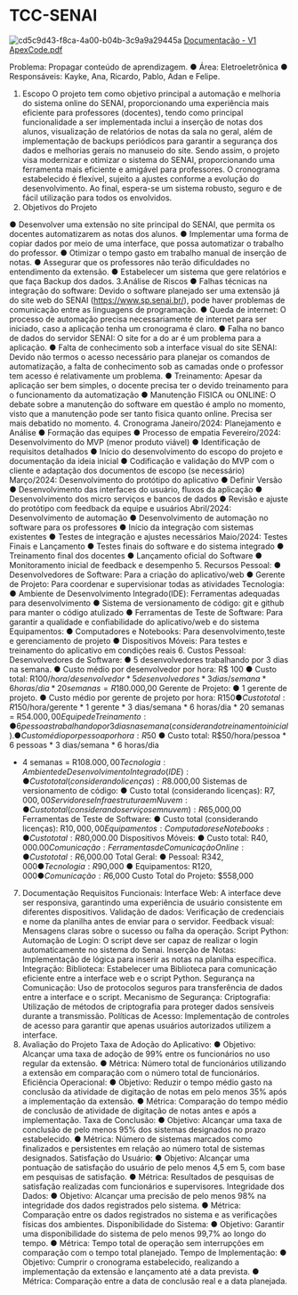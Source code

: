 # TCC-SENAI
![cd5c9d43-f8ca-4a00-b04b-3c9a9a29445a](https://github.com/adancard/TCC-SENAI/assets/140460362/02de6a5a-0ef8-4abb-83cf-fad55b96aa82)
[Documentação - V1 ApexCode.pdf](https://github.com/adancard/TCC-SENAI/files/14166409/Documentacao.-.V1.ApexCode.pdf)

Problema: Propagar conteúdo de
aprendizagem.
● Área: Eletroeletrônica
● Responsáveis: Kayke, Ana, Ricardo, Pablo, Adan e Felipe.
1. Escopo
O projeto tem como objetivo principal a automação e melhoria do sistema online do SENAI,
proporcionando uma experiência mais eficiente para professores (docentes), tendo como
principal funcionalidade a ser implementada inclui a inserção de notas dos alunos, visualização
de relatórios de notas da sala no geral, além de implementação de backups periódicos para
garantir a segurança dos dados e melhorias gerais no manuseio do site. Sendo assim, o projeto
visa modernizar e otimizar o sistema do SENAI, proporcionando uma ferramenta mais eficiente
e amigável para professores. O cronograma estabelecido é flexível, sujeito a ajustes conforme a
evolução do desenvolvimento. Ao final, espera-se um sistema robusto, seguro e de fácil
utilização para todos os envolvidos.
2. Objetivos do Projeto

● Desenvolver uma extensão no site principal do SENAI, que permita os docentes
automatizarem as notas dos alunos.
● Implementar uma forma de copiar dados por meio de uma interface, que possa
automatizar o trabalho do professor.
● Otimizar o tempo gasto em trabalho manual de inserção de notas.
● Assegurar que os professores não terão dificuldades no entendimento da
extensão.
● Estabelecer um sistema que gere relatórios e que faça Backup dos dados.
3.Análise de Riscos
● Falhas técnicas na integração do software: Devido o software planejado ser uma
extensão já do site web do SENAI (https://www.sp.senai.br/), pode haver
problemas de comunicação entre as linguagens de programação.
● Queda de internet: O processo de automação precisa necessariamente de internet
para ser iniciado, caso a aplicação tenha um cronograma é claro.
● Falha no banco de dados do servidor SENAI: O site for a do ar é um problema para
a aplicação.
● Falta de conhecimento sob a interface visual do site SENAI: Devido não termos o
acesso necessário para planejar os comandos de automatização, a falta de
conhecimento sob as camadas onde o professor tem acesso é relativamente um
problema.
● Treinamento: Apesar da aplicação ser bem simples, o docente precisa ter o devido
treinamento para o funcionamento da automatização
● Manutenção FISICA ou ONLINE: O debate sobre a manutenção do software em
questão é amplo no momento, visto que a manutenção pode ser tanto fisica quanto
online. Precisa ser mais debatido no momento.
4. Cronograma
Janeiro/2024: Planejamento e Análise
● Formação das equipes
● Processo de empatia
Fevereiro/2024: Desenvolvimento do MVP (menor produto viável)
● Identificação de requisitos detalhados
● Início do desenvolvimento do escopo do projeto e documentação da ideia
inicial
● Codificação e validação do MVP com o cliente e adaptação dos
documentos de escopo (se necessário)
Março/2024: Desenvolvimento do protótipo do aplicativo
● Definir Versão
● Desenvolvimento das interfaces do usuário, fluxos da aplicação
● Desenvolvimento dos micro serviços e bancos de dados
● Revisão e ajuste do protótipo com feedback da equipe e usuários
Abril/2024: Desenvolvimento de automação
● Desenvolvimento de automação no software para os professores
● Início da integração com sistemas existentes
● Testes de integração e ajustes necessários
Maio/2024: Testes Finais e Lançamento
● Testes finais do software e do sistema integrado
● Treinamento final dos docentes
● Lançamento oficial do Software
● Monitoramento inicial de feedback e desempenho
5. Recursos
Pessoal:
● Desenvolvedores de Software:
Para a criação do aplicativo/web
● Gerente de Projeto:
Para coordenar e supervisionar todas as atividades
Tecnologia:
● Ambiente de Desenvolvimento Integrado(IDE):
Ferramentas adequadas para desenvolvimento
● Sistema de versionamento de código:
git e github para manter o código atulizado
● Ferramentas de Teste de Software:
Para garantir a qualidade e confiabilidade do aplicativo/web e do sistema
Equipamentos:
● Computadores e Notebooks:
Para desenvolvimento,teste e gerenciamento de projeto
● Dispositivos Móveis:
Para testes e treinamento do aplicativo em condições reais
6. Custos
Pessoal:
Desenvolvedores de Software:
● 5 desenvolvedores trabalhando por 3 dias na semana.
● Custo médio por desenvolvedor por hora: R$ 100
● Custo total: R$100/hora/desenvolvedor * 5 desenvolvedores * 3
dias/semana * 6 horas/dia * 20 semanas = R$180.000,00
Gerente de Projeto:
● 1 gerente de projeto.
● Custo médio por gerente de projeto por hora: R$150
● Custo total: R$150/hora/gerente * 1 gerente * 3 dias/semana * 6
horas/dia * 20 semanas = R$54.000,00
Equipe de Treinamento:
● 6 pessoas trabalhando por 3 dias na semana (considerando treinamento
inicial).
● Custo médio por pessoa por hora: R$50
● Custo total: R$50/hora/pessoa * 6 pessoas * 3 dias/semana * 6 horas/dia
* 4 semanas = R$108.000,00
Tecnologia:
Ambiente de Desenvolvimento Integrado (IDE):
● Custo total (considerando licenças): R$8.000,00
Sistemas de versionamento de código:
● Custo total (considerando licenças): R$7,000,00
Servidores e Infraestrutura em Nuvem:
● Custo total (considerando serviços em nuvem): R$65,000,00
Ferramentas de Teste de Software:
● Custo total (considerando licenças): R$10,000,00
Equipamentos:
Computadores e Notebooks:
● Custo total: R$80,000.00
Dispositivos Móveis:
● Custo total: R$40,000.00
Comunicação:
Ferramentas de Comunicação Online:
● Custo total: R$6,000.00
Total Geral:
● Pessoal: R$342,000
● Tecnologia: R$90,000
● Equipamentos: R$120,000
● Comunicação: R$6,000
Custo Total do Projeto: $558,000
7. Documentação
Requisitos Funcionais:
Interface Web:
A interface deve ser responsiva, garantindo uma experiência de usuário consistente em
diferentes dispositivos.
Validação de dados: Verificação de credenciais e nome da planilha antes de enviar para o
servidor.
Feedback visual: Mensagens claras sobre o sucesso ou falha da operação.
Script Python:
Automação de Login: O script deve ser capaz de realizar o login automaticamente no sistema
do Senai.
Inserção de Notas: Implementação de lógica para inserir as notas na planilha específica.
Integração:
Biblioteca: Estabelecer uma Biblioteca para comunicação eficiente entre a interface web e o
script Python.
Segurança na Comunicação: Uso de protocolos seguros para transferência de dados entre a
interface e o script.
Mecanismo de Segurança:
Criptografia: Utilização de métodos de criptografia para proteger dados sensíveis durante a
transmissão.
Políticas de Acesso: Implementação de controles de acesso para garantir que apenas usuários
autorizados utilizem a interface.
8. Avaliação do Projeto
Taxa de Adoção do Aplicativo:
● Objetivo: Alcançar uma taxa de adoção de 99% entre os funcionários no
uso regular da extensão.
● Métrica: Número total de funcionários utilizando a extensão em
comparação com o número total de funcionários.
Eficiência Operacional:
● Objetivo: Reduzir o tempo médio gasto na conclusão da atividade de
digitação de notas em pelo menos 35% após a implementação da
extensão.
● Métrica: Comparação do tempo médio de conclusão de atividade de
digitação de notas antes e após a implementação.
Taxa de Conclusão:
● Objetivo: Alcançar uma taxa de conclusão de pelo menos 95% dos
sistemas designados no prazo estabelecido.
● Métrica: Número de sistemas marcados como finalizados e persistentes
em relação ao número total de sistemas designados.
Satisfação do Usuário:
● Objetivo: Alcançar uma pontuação de satisfação do usuário de pelo
menos 4,5 em 5, com base em pesquisas de satisfação.
● Métrica: Resultados de pesquisas de satisfação realizadas com
funcionários e supervisores.
Integridade dos Dados:
● Objetivo: Alcançar uma precisão de pelo menos 98% na integridade dos
dados registrados pelo sistema.
● Métrica: Comparação entre os dados registrados no sistema e as
verificações físicas dos ambientes.
Disponibilidade do Sistema:
● Objetivo: Garantir uma disponibilidade do sistema de pelo menos 99,7%
ao longo do tempo.
● Métrica: Tempo total de operação sem interrupções em comparação com
o tempo total planejado.
Tempo de Implementação:
● Objetivo: Cumprir o cronograma estabelecido, realizando a
implementação da extensão e lançamento até a data prevista.
● Métrica: Comparação entre a data de conclusão real e a data planejada.
